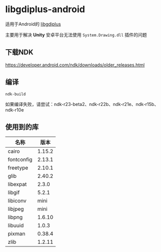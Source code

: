 ﻿# libgdiplus-android
适用于Android的 [libgdiplus](https://github.com/mono/libgdiplus)

主要用于解决 **Unity** 安卓平台无法使用 `System.Drawing.dll` 插件的问题

## 下载NDK
https://developer.android.com/ndk/downloads/older_releases.html

## 编译
```
ndk-build
```

如果编译失败，请尝试：ndk-r23-beta2、ndk-r22b、ndk-r21e、ndk-r15b、ndk-r10e

## 使用到的库
|    名称    |   版本   |
| ---------- | -------- |
| cairo      |  1.15.2  |
| fontconfig |  2.13.1  |
| freetype   |  2.10.1  |
| glib       |  2.40.2  |
| libexpat   |  2.3.0   |
| libgif     |  5.2.1   |
| libiconv   |  mini    |
| libjpeg    |  mini    |
| libpng     |  1.6.10  |
| libuuid    |  1.0.3   |
| pixman     |  0.38.4  |
| zlib       |  1.2.11  |
